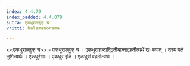 ```yaml
---
index: 4.4.79
index_padded: 4.4.079
sutra: एकधुराल्लुक् च
vritti: balamanorama

---
```

<<एकधुराल्लुक् च>> - एकधुराल्लुक् च । एकधुराशब्दाद्द्वितीयान्ताद्वहतीत्यर्थे खः स्यात् । तस्य पक्षे लुगित्यर्थः । एकधुरीणः । एकधुर इति । एकधुरां वहतीत्यर्थः ।